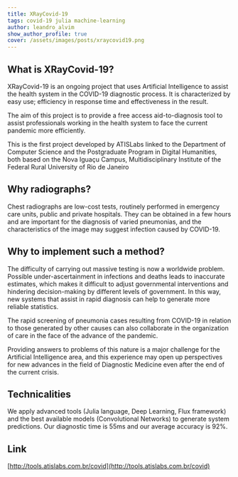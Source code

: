 ```yaml
---
title: XRayCovid-19
tags: covid-19 julia machine-learning
author: leandro_alvim
show_author_profile: true
cover: /assets/images/posts/xraycovid19.png
---
```


## What is XRayCovid-19?

XRayCovid-19 is an ongoing project that uses Artificial Intelligence to assist the health system in the COVID-19 diagnostic process. It is characterized by easy use; efficiency in response time and effectiveness in the result.

The aim of this project is to provide a free access aid-to-diagnosis tool to assist professionals working in the health system to face the current pandemic more efficiently.

This is the first project developed by ATISLabs linked to the Department of Computer Science and the Postgraduate Program in Digital Humanities, both based on the Nova Iguaçu Campus, Multidisciplinary Institute of the Federal Rural University of Rio de Janeiro

## Why radiographs?

Chest radiographs are low-cost tests, routinely performed in emergency care units, public and private hospitals. They can be obtained in a few hours and are important for the diagnosis of varied pneumonias, and the characteristics of the image may suggest infection caused by COVID-19.

## Why to implement such a method?

The difficulty of carrying out massive testing is now a worldwide problem. Possible under-ascertainment in infections and deaths leads to inaccurate estimates, which makes it difficult to adjust governmental interventions and hindering decision-making by different levels of government. In this way, new systems that assist in rapid diagnosis can help to generate more reliable statistics.

The rapid screening of pneumonia cases resulting from COVID-19 in relation to those generated by other causes can also collaborate in the organization of care in the face of the advance of the pandemic.

Providing answers to problems of this nature is a major challenge for the Artificial Intelligence area, and this experience may open up perspectives for new advances in the field of Diagnostic Medicine even after the end of the current crisis.

## Technicalities

We apply advanced tools (Julia language, Deep Learning, Flux framework) and the best available models (Convolutional Networks) to generate system predictions. Our diagnostic time is 55ms and our average accuracy is 92%.

## Link

[http://tools.atislabs.com.br/covid](http://tools.atislabs.com.br/covid)
